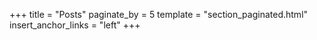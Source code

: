 +++
title = "Posts"
paginate_by = 5
template = "section_paginated.html"
insert_anchor_links = "left"
+++

